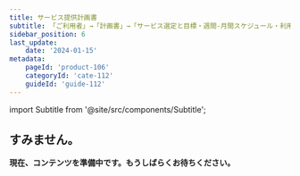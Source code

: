 ```yaml
---
title: サービス提供計画書
subtitle: 「ご利用者」→「計画書」→「サービス選定と目標・週間-月間スケジュール・利用票作成」
sidebar_position: 6
last_update: 
    date: '2024-01-15'
metadata: 
    pageId: 'product-106'
    categoryId: 'cate-112'
    guideId: 'guide-112'
---
```


import Subtitle from '@site/src/components/Subtitle';

<Subtitle text={frontMatter.subtitle} />

## すみません。

**現在、コンテンツを準備中です。もうしばらくお待ちください。**